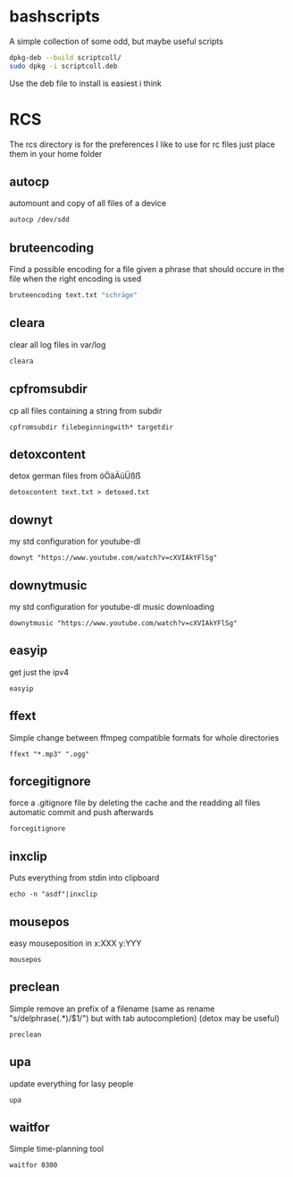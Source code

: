 # bashscripts
A simple collection of some odd, but maybe useful scripts

```bash
dpkg-deb --build scriptcoll/
sudo dpkg -i scriptcoll.deb
```
Use the deb file to install is easiest i think

# RCS
The rcs directory is for the preferences I like to use for rc files just place them in your home folder

## autocp
automount and copy of all files of a device
```bash
autocp /dev/sdd
```
## bruteencoding
Find a possible encoding for a file given a phrase that should occure in the file when the right encoding is used
```bash
bruteencoding text.txt "schräge"
```
## cleara
clear all log files in var/log
```bash
cleara
```
## cpfromsubdir
cp all files containing a string from subdir
```
cpfromsubdir filebeginningwith* targetdir 
```
## detoxcontent
detox german files from öÖäÄüÜßẞ
```
detoxcontent text.txt > detoxed.txt
```
## downyt
my std configuration for youtube-dl
```
downyt "https://www.youtube.com/watch?v=cXVIAkYFlSg"
```
## downytmusic
my std configuration for youtube-dl music downloading
```
downytmusic "https://www.youtube.com/watch?v=cXVIAkYFlSg"
```
## easyip
get just the ipv4
```
easyip
```
## ffext
Simple change between ffmpeg compatible formats for whole directories
```
ffext "*.mp3" ".ogg"
```
## forcegitignore
force a .gitignore file by deleting the cache and the readding all files
automatic commit and push afterwards
```
forcegitignore
```
## inxclip
Puts everything from stdin into clipboard
```
echo -n "asdf"|inxclip
```
## mousepos
easy mouseposition in x:XXX y:YYY
```
mousepos
```
## preclean
Simple remove an prefix of a filename (same as rename "s/delphrase(.*)/$1/") but with tab autocompletion) (detox may be useful)
```
preclean
```
## upa
update everything for lasy people
```
upa
```
## waitfor
Simple time-planning tool
```
waitfor 0300
```
